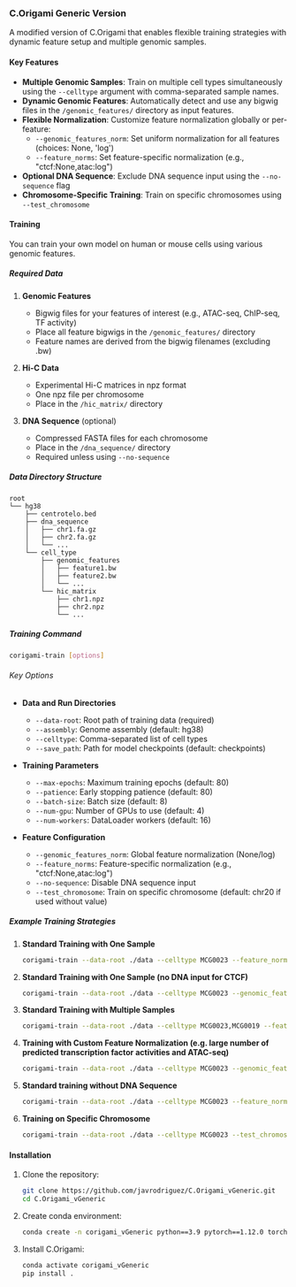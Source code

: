 ### C.Origami Generic Version

A modified version of C.Origami that enables flexible training strategies with dynamic feature setup and multiple genomic samples.

#### Key Features

- **Multiple Genomic Samples**: Train on multiple cell types simultaneously using the `--celltype` argument with comma-separated sample names.
- **Dynamic Genomic Features**: Automatically detect and use any bigwig files in the `/genomic_features/` directory as input features.
- **Flexible Normalization**: Customize feature normalization globally or per-feature:
  - `--genomic_features_norm`: Set uniform normalization for all features (choices: None, 'log')
  - `--feature_norms`: Set feature-specific normalization (e.g., "ctcf:None,atac:log")
- **Optional DNA Sequence**: Exclude DNA sequence input using the `--no-sequence` flag
- **Chromosome-Specific Training**: Train on specific chromosomes using `--test_chromosome`

#### Training

You can train your own model on human or mouse cells using various genomic features.

##### Required Data

1. **Genomic Features**
   - Bigwig files for your features of interest (e.g., ATAC-seq, ChIP-seq, TF activity)
   - Place all feature bigwigs in the `/genomic_features/` directory
   - Feature names are derived from the bigwig filenames (excluding .bw)

2. **Hi-C Data**
   - Experimental Hi-C matrices in npz format
   - One npz file per chromosome
   - Place in the `/hic_matrix/` directory

3. **DNA Sequence** (optional)
   - Compressed FASTA files for each chromosome
   - Place in the `/dna_sequence/` directory
   - Required unless using `--no-sequence`

##### Data Directory Structure

```
root
└── hg38
    ├── centrotelo.bed
    ├── dna_sequence
    │   ├── chr1.fa.gz
    │   ├── chr2.fa.gz
    │   └── ...
    └── cell_type
        ├── genomic_features
        │   ├── feature1.bw
        │   ├── feature2.bw
        │   └── ...
        └── hic_matrix
            ├── chr1.npz
            ├── chr2.npz
            └── ...
```

##### Training Command

```bash
corigami-train [options]
```

###### Key Options

- **Data and Run Directories**
  - `--data-root`: Root path of training data (required)
  - `--assembly`: Genome assembly (default: hg38)
  - `--celltype`: Comma-separated list of cell types
  - `--save_path`: Path for model checkpoints (default: checkpoints)

- **Training Parameters**
  - `--max-epochs`: Maximum training epochs (default: 80)
  - `--patience`: Early stopping patience (default: 80)
  - `--batch-size`: Batch size (default: 8)
  - `--num-gpu`: Number of GPUs to use (default: 4)
  - `--num-workers`: DataLoader workers (default: 16)

- **Feature Configuration**
  - `--genomic_features_norm`: Global feature normalization (None/log)
  - `--feature_norms`: Feature-specific normalization (e.g., "ctcf:None,atac:log")
  - `--no-sequence`: Disable DNA sequence input
  - `--test_chromosome`: Train on specific chromosome (default: chr20 if used without value)

##### Example Training Strategies

1. **Standard Training with One Sample**
   ```bash
   corigami-train --data-root ./data --celltype MCG0023 --feature_norms atac:'log',ctcf:None 
   ```
2. **Standard Training with One Sample (no DNA input for CTCF)**
   ```bash
   corigami-train --data-root ./data --celltype MCG0023 --genomic_features_norm 'log'
   ```
      
3. **Standard Training with Multiple Samples**
   ```bash
   corigami-train --data-root ./data --celltype MCG0023,MCG0019 --feature_norms atac:'log',ctcf:None 
   ```

4. **Training with Custom Feature Normalization (e.g. large number of predicted transcription factor activities and ATAC-seq)**
   ```bash
   corigami-train --data-root ./data --celltype MCG0023 --genomic_features_norm None --feature_norms atac:'log'
   ```

5. **Standard training without DNA Sequence**
   ```bash
   corigami-train --data-root ./data --celltype MCG0023 --feature_norms atac:'log',ctcf:None  --no-sequence
   ```

6. **Training on Specific Chromosome**
   ```bash
   corigami-train --data-root ./data --celltype MCG0023 --test_chromosome chr1
   ```

#### Installation

1. Clone the repository:
   ```bash
   git clone https://github.com/javrodriguez/C.Origami_vGeneric.git
   cd C.Origami_vGeneric
   ```

2. Create conda environment:
   ```bash
   conda create -n corigami_vGeneric python==3.9 pytorch==1.12.0 torchvision==0.13.0 pytorch-cuda=11.8 pandas==1.3.0 matplotlib==3.3.2 pybigwig==0.3.18 omegaconf==2.1.1 tqdm==4.64.0 pytorch-lightning=1.9 scikit-image lightning-bolts mkl==2024.0 -c pytorch -c nvidia
   ```

3. Install C.Origami:
   ```bash
   conda activate corigami_vGeneric
   pip install .
   ```
